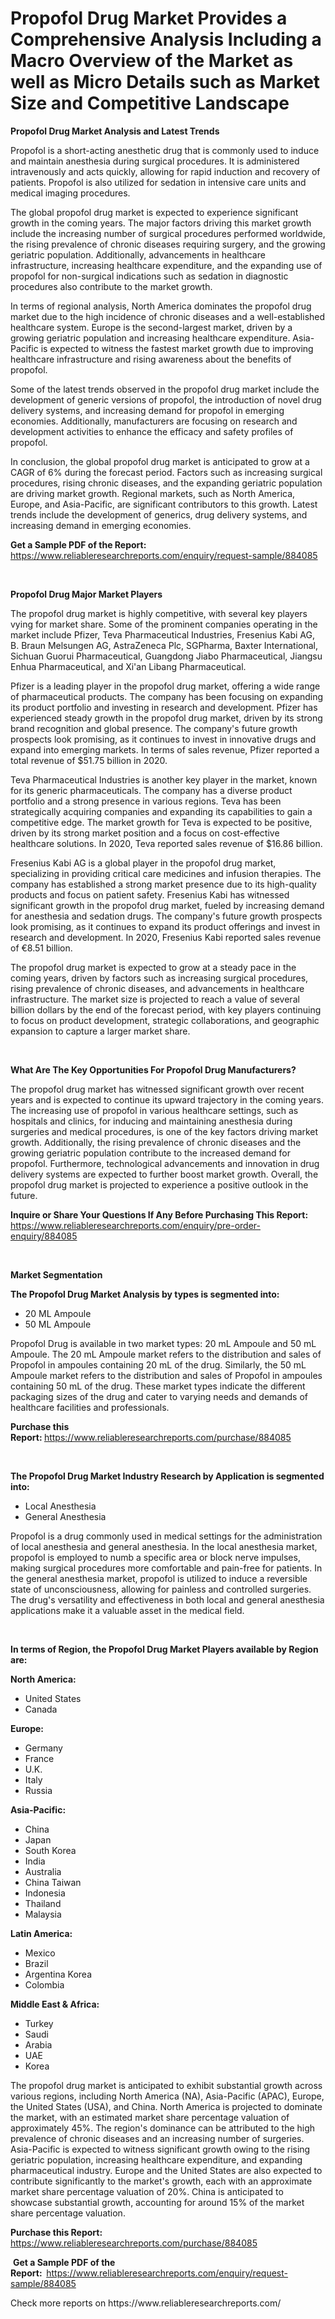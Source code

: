 <p><h1>Propofol Drug Market Provides a Comprehensive Analysis Including a Macro Overview of the Market as well as Micro Details such as Market Size and Competitive Landscape</h1></p><p><strong>Propofol Drug Market Analysis and Latest Trends</strong></p>
<p><p>Propofol is a short-acting anesthetic drug that is commonly used to induce and maintain anesthesia during surgical procedures. It is administered intravenously and acts quickly, allowing for rapid induction and recovery of patients. Propofol is also utilized for sedation in intensive care units and medical imaging procedures.</p><p>The global propofol drug market is expected to experience significant growth in the coming years. The major factors driving this market growth include the increasing number of surgical procedures performed worldwide, the rising prevalence of chronic diseases requiring surgery, and the growing geriatric population. Additionally, advancements in healthcare infrastructure, increasing healthcare expenditure, and the expanding use of propofol for non-surgical indications such as sedation in diagnostic procedures also contribute to the market growth.</p><p>In terms of regional analysis, North America dominates the propofol drug market due to the high incidence of chronic diseases and a well-established healthcare system. Europe is the second-largest market, driven by a growing geriatric population and increasing healthcare expenditure. Asia-Pacific is expected to witness the fastest market growth due to improving healthcare infrastructure and rising awareness about the benefits of propofol.</p><p>Some of the latest trends observed in the propofol drug market include the development of generic versions of propofol, the introduction of novel drug delivery systems, and increasing demand for propofol in emerging economies. Additionally, manufacturers are focusing on research and development activities to enhance the efficacy and safety profiles of propofol.</p><p>In conclusion, the global propofol drug market is anticipated to grow at a CAGR of 6% during the forecast period. Factors such as increasing surgical procedures, rising chronic diseases, and the expanding geriatric population are driving market growth. Regional markets, such as North America, Europe, and Asia-Pacific, are significant contributors to this growth. Latest trends include the development of generics, drug delivery systems, and increasing demand in emerging economies.</p></p>
<p><strong>Get a Sample PDF of the Report:&nbsp;</strong> <a href="https://www.reliableresearchreports.com/enquiry/request-sample/884085">https://www.reliableresearchreports.com/enquiry/request-sample/884085</a></p>
<p>&nbsp;</p>
<p><strong>Propofol Drug Major Market Players</strong></p>
<p><p>The propofol drug market is highly competitive, with several key players vying for market share. Some of the prominent companies operating in the market include Pfizer, Teva Pharmaceutical Industries, Fresenius Kabi AG, B. Braun Melsungen AG, AstraZeneca Plc, SGPharma, Baxter International, Sichuan Guorui Pharmaceutical, Guangdong Jiabo Pharmaceutical, Jiangsu Enhua Pharmaceutical, and Xi'an Libang Pharmaceutical.</p><p>Pfizer is a leading player in the propofol drug market, offering a wide range of pharmaceutical products. The company has been focusing on expanding its product portfolio and investing in research and development. Pfizer has experienced steady growth in the propofol drug market, driven by its strong brand recognition and global presence. The company's future growth prospects look promising, as it continues to invest in innovative drugs and expand into emerging markets. In terms of sales revenue, Pfizer reported a total revenue of $51.75 billion in 2020.</p><p>Teva Pharmaceutical Industries is another key player in the market, known for its generic pharmaceuticals. The company has a diverse product portfolio and a strong presence in various regions. Teva has been strategically acquiring companies and expanding its capabilities to gain a competitive edge. The market growth for Teva is expected to be positive, driven by its strong market position and a focus on cost-effective healthcare solutions. In 2020, Teva reported sales revenue of $16.86 billion.</p><p>Fresenius Kabi AG is a global player in the propofol drug market, specializing in providing critical care medicines and infusion therapies. The company has established a strong market presence due to its high-quality products and focus on patient safety. Fresenius Kabi has witnessed significant growth in the propofol drug market, fueled by increasing demand for anesthesia and sedation drugs. The company's future growth prospects look promising, as it continues to expand its product offerings and invest in research and development. In 2020, Fresenius Kabi reported sales revenue of €8.51 billion.</p><p>The propofol drug market is expected to grow at a steady pace in the coming years, driven by factors such as increasing surgical procedures, rising prevalence of chronic diseases, and advancements in healthcare infrastructure. The market size is projected to reach a value of several billion dollars by the end of the forecast period, with key players continuing to focus on product development, strategic collaborations, and geographic expansion to capture a larger market share.</p></p>
<p>&nbsp;</p>
<p><strong>What Are The Key Opportunities For Propofol Drug Manufacturers?</strong></p>
<p><p>The propofol drug market has witnessed significant growth over recent years and is expected to continue its upward trajectory in the coming years. The increasing use of propofol in various healthcare settings, such as hospitals and clinics, for inducing and maintaining anesthesia during surgeries and medical procedures, is one of the key factors driving market growth. Additionally, the rising prevalence of chronic diseases and the growing geriatric population contribute to the increased demand for propofol. Furthermore, technological advancements and innovation in drug delivery systems are expected to further boost market growth. Overall, the propofol drug market is projected to experience a positive outlook in the future.</p></p>
<p><strong>Inquire or Share Your Questions If Any Before Purchasing This Report:</strong> <a href="https://www.reliableresearchreports.com/enquiry/pre-order-enquiry/884085">https://www.reliableresearchreports.com/enquiry/pre-order-enquiry/884085</a></p>
<p>&nbsp;</p>
<p><strong>Market Segmentation</strong></p>
<p><strong>The Propofol Drug Market Analysis by types is segmented into:</strong></p>
<p><ul><li>20 ML Ampoule</li><li>50 ML Ampoule</li></ul></p>
<p><p>Propofol Drug is available in two market types: 20 mL Ampoule and 50 mL Ampoule. The 20 mL Ampoule market refers to the distribution and sales of Propofol in ampoules containing 20 mL of the drug. Similarly, the 50 mL Ampoule market refers to the distribution and sales of Propofol in ampoules containing 50 mL of the drug. These market types indicate the different packaging sizes of the drug and cater to varying needs and demands of healthcare facilities and professionals.</p></p>
<p><strong>Purchase this Report:&nbsp;</strong><a href="https://www.reliableresearchreports.com/purchase/884085">https://www.reliableresearchreports.com/purchase/884085</a></p>
<p>&nbsp;</p>
<p><strong>The Propofol Drug Market Industry Research by Application is segmented into:</strong></p>
<p><ul><li>Local Anesthesia</li><li>General Anesthesia</li></ul></p>
<p><p>Propofol is a drug commonly used in medical settings for the administration of local anesthesia and general anesthesia. In the local anesthesia market, propofol is employed to numb a specific area or block nerve impulses, making surgical procedures more comfortable and pain-free for patients. In the general anesthesia market, propofol is utilized to induce a reversible state of unconsciousness, allowing for painless and controlled surgeries. The drug's versatility and effectiveness in both local and general anesthesia applications make it a valuable asset in the medical field.</p></p>
<p>&nbsp;</p>
<p><strong>In terms of Region, the Propofol Drug Market Players available by Region are:</strong></p>
<p>
    <p> <strong> North America: </strong>
        <ul>
            <li>United States</li>
            <li>Canada</li>
        </ul>
        </p> 
    <p> <strong> Europe: </strong>
        <ul>
            <li>Germany</li>
            <li>France</li>
            <li>U.K.</li>
            <li>Italy</li>
            <li>Russia</li>
        </ul>
        </p> 
    <p> <strong> Asia-Pacific: </strong>
        <ul>
            <li>China</li>
            <li>Japan</li>
            <li>South Korea</li>
            <li>India</li>
            <li>Australia</li>
            <li>China Taiwan</li>
            <li>Indonesia</li>
            <li>Thailand</li>
            <li>Malaysia</li>
        </ul>
        </p> 
    <p> <strong> Latin America: </strong>
        <ul>
            <li>Mexico</li>
            <li>Brazil</li>
            <li>Argentina Korea</li>
            <li>Colombia</li>
        </ul>
        </p> 
    <p> <strong> Middle East & Africa: </strong>
        <ul>
            <li>Turkey</li>
            <li>Saudi</li>
            <li>Arabia</li>
            <li>UAE</li>
            <li>Korea</li>
        </ul>
    </p>
    </p>
<p><p>The propofol drug market is anticipated to exhibit substantial growth across various regions, including North America (NA), Asia-Pacific (APAC), Europe, the United States (USA), and China. North America is projected to dominate the market, with an estimated market share percentage valuation of approximately 45%. The region's dominance can be attributed to the high prevalence of chronic diseases and an increasing number of surgeries. Asia-Pacific is expected to witness significant growth owing to the rising geriatric population, increasing healthcare expenditure, and expanding pharmaceutical industry. Europe and the United States are also expected to contribute significantly to the market's growth, each with an approximate market share percentage valuation of 20%. China is anticipated to showcase substantial growth, accounting for around 15% of the market share percentage valuation.</p></p>
<p><strong>Purchase this Report: </strong><a href="https://www.reliableresearchreports.com/purchase/884085">https://www.reliableresearchreports.com/purchase/884085</a></p>
<p>&nbsp;<strong>Get a Sample PDF of the Report:&nbsp;&nbsp;</strong><a href="https://www.reliableresearchreports.com/enquiry/request-sample/884085">https://www.reliableresearchreports.com/enquiry/request-sample/884085</a></p>
<p><strong></strong></p>
<p>Check more reports on https://www.reliableresearchreports.com/</p>